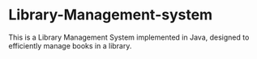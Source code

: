 # Library-Management-system
This is a Library Management System implemented in Java, designed to efficiently manage books in a library.
